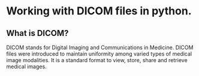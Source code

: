 # Working with DICOM files in python.
## What is DICOM?
DICOM stands for Digital Imaging and Communications in Medicine. DICOM files were introduced to maintain uniformity among varied types of medical image modalities. It is a standard format to view, store, share and retrieve medical images.
